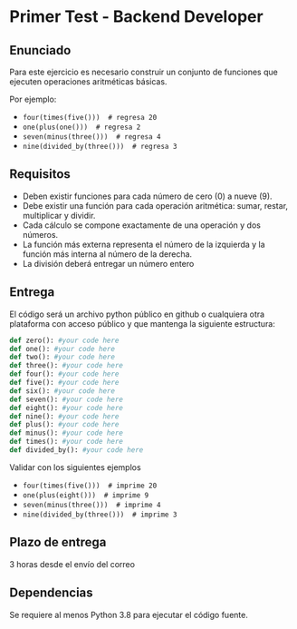 # Primer Test - Backend Developer

## Enunciado

Para este ejercicio es necesario construir un conjunto de funciones que
ejecuten operaciones aritméticas básicas.

Por ejemplo:
- `four(times(five()))  # regresa 20`
- `one(plus(one()))  # regresa 2`
- `seven(minus(three()))  # regresa 4`
- `nine(divided_by(three()))  # regresa 3`


## Requisitos

- Deben existir funciones para cada número de cero (0) a nueve (9).
- Debe existir una función para cada operación aritmética: sumar, restar, multiplicar y dividir.
- Cada cálculo se compone exactamente de una operación y dos números.
- La función más externa representa el número de la izquierda y la función más interna al número de la derecha.
- La división deberá entregar un número entero


## Entrega

El código será un archivo python público en github o cualquiera otra plataforma
con acceso público y que mantenga la siguiente estructura:

```python
def zero(): #your code here
def one(): #your code here
def two(): #your code here
def three(): #your code here
def four(): #your code here
def five(): #your code here
def six(): #your code here
def seven(): #your code here
def eight(): #your code here
def nine(): #your code here
def plus(): #your code here
def minus(): #your code here
def times(): #your code here
def divided_by(): #your code here
```

Validar con los siguientes ejemplos
- `four(times(five()))  # imprime 20`
- `one(plus(eight()))  # imprime 9`
- `seven(minus(three()))  # imprime 4`
- `nine(divided_by(three()))  # imprime 3`


## Plazo de entrega

3 horas desde el envío del correo


## Dependencias

Se requiere al menos Python 3.8 para ejecutar el código fuente.
